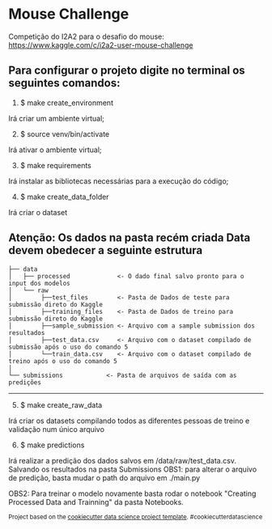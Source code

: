 Mouse Challenge
==============================

Competição do I2A2 para o desafio do mouse:
https://www.kaggle.com/c/i2a2-user-mouse-challenge

## Para configurar o projeto digite no terminal os seguintes comandos:

1) $ make create_environment

Irá criar um ambiente virtual;

2) $ source venv/bin/activate

Irá ativar o ambiente virtual;

3) $ make requirements

Irá instalar as bibliotecas necessárias para a execução do código;

4) $ make create_data_folder

Irá criar o dataset

**Atenção: Os dados na pasta recém criada Data devem obedecer a seguinte estrutura**
------------

    ├── data
    │   ├── processed             <- O dado final salvo pronto para o input dos modelos
    │   └── raw            
    │        ├──test_files        <- Pasta de Dados de teste para submissão direto do Kaggle
    │        ├──training_files    <- Pasta de Dados de treino para submissão direto do Kaggle
    │        ├──sample_submission <- Arquivo com a sample submission dos resultados
    │        ├──test_data.csv     <- Arquivo com o dataset compilado de submissão após o uso do comando 5
    │        └──train_data.csv    <- Arquivo com o dataset compilado de treino após o uso do comando 5
    │
    └── submissions            <- Pasta de arquivos de saída com as predições

--------

5) $ make create_raw_data

Irá criar os datasets compilando todos as diferentes pessoas de treino e validação num único arquivo

6) $ make predictions

Irá realizar a predição dos dados salvos em /data/raw/test_data.csv.
Salvando os resultados na pasta Submissions
OBS1: para alterar o arquivo de predição, basta mudar o path do arquivo em ./main.py

OBS2: Para treinar o modelo novamente basta rodar o notebook "Creating Processed Data and Trainning"
da pasta Notebooks.

<p><small>Project based on the <a target="_blank" href="https://drivendata.github.io/cookiecutter-data-science/">cookiecutter data science project template</a>. #cookiecutterdatascience</small></p>
